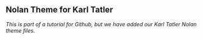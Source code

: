 ## Nolan Theme for Karl Tatler

*This is part of a tutorial for Github, but we have added our Karl Tatler Nolan theme files.*